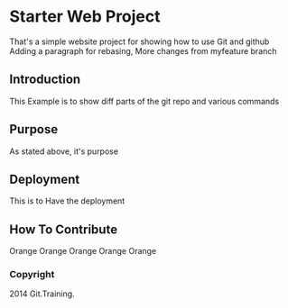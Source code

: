 # Starter Web Project

That's a simple website project for showing how to use Git and github
Adding a paragraph for rebasing,
More changes from myfeature branch

## Introduction

This Example is to show diff parts of the git repo and various commands

## Purpose

As stated above, it's purpose

## Deployment

This is to Have the deployment

## How To Contribute

Orange Orange Orange Orange Orange


### Copyright

2014 Git.Training.